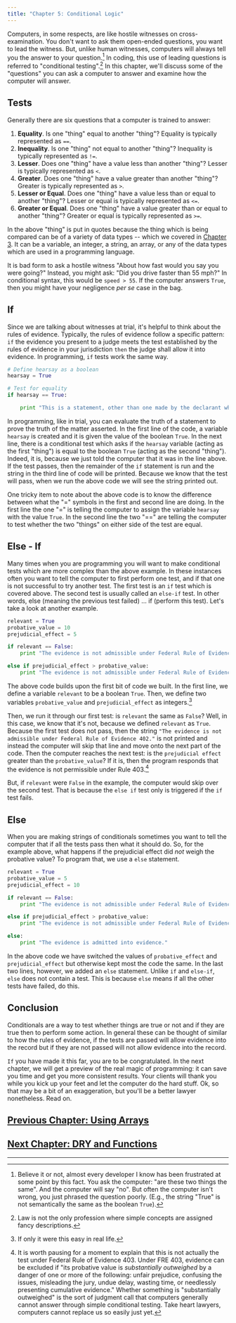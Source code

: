 ```yaml
---
title: "Chapter 5: Conditional Logic"
---
```


Computers, in some respects, are like hostile witnesses on cross-examination. You don't want to ask them open-ended questions, you want to lead the witness. But, unlike human witnesses, computers will always tell you the answer to your question.[^1] In coding, this use of leading questions is referred to "conditional testing".[^2] In this chapter, we'll discuss some of the "questions" you can ask a computer to answer and examine how the computer will answer.

## Tests

Generally there are six questions that a computer is trained to answer:

1. **Equality**. Is one "thing" equal to another "thing"? Equality is typically represented as `==`.
2. **Inequality**. Is one "thing" not equal to another "thing"? Inequality is typically represented as `!=`.
3. **Lesser**. Does one "thing" have a value less than another "thing"? Lesser is typically represented as `<`.
4. **Greater**. Does one "thing" have a value greater than another "thing"? Greater is typically represented as `>`.
5. **Lesser or Equal**. Does one "thing" have a value less than or equal to another "thing"? Lesser or equal is typically represented as `<=`.
6. **Greater or Equal**. Does one "thing" have a value greater than or equal to another "thing"? Greater or equal is typically represented as `>=`.

In the above "thing" is put in quotes because the thing which is being compared can be of a variety of data types -- which we covered in [Chapter 3](/chapters/ch3). It can be a variable, an integer, a string, an array, or any of the data types which are used in a programming language.

It is bad form to ask a hostile witness "About how fast would you say you were going?" Instead, you might ask: "Did you drive faster than 55 mph?" In conditional syntax, this would be `speed > 55`. If the computer answers `True`, then you might have your negligence *per se* case in the bag.  

## If

Since we are talking about witnesses at trial, it's helpful to think about the rules of evidence. Typically, the rules of evidence follow a specific pattern: `if` the evidence you present to a judge meets the test established by the rules of evidence in your jurisdiction `then` the judge shall allow it into evidence. In programming, `if` tests work the same way.

```python
# Define hearsay as a boolean
hearsay = True

# Test for equality
if hearsay == True:

	print "This is a statement, other than one made by the declarant while testifying at the trial or hearing, offered in evidence to prove the truth of the matter asserted."
```

In programming, like in trial, you can evaluate the truth of a statement to prove the truth of the matter asserted. In the first line of the code, a variable `hearsay` is created and it is given the value of the boolean `True`. In the next line, there is a conditional test which asks if the `hearsay` variable (acting as the first "thing") is equal to the boolean `True` (acting as the second "thing"). Indeed, it is, because we just told the computer that it was in the line above. If the test passes, then the remainder of the `if` statement is run and the string in the third line of code will be printed. Because we know that the test will pass, when we run the above code we will see the string printed out.

One tricky item to note about the above code is to know the difference between what the "=" symbols in the first and second line are doing. In the first line the one "=" is telling the computer to assign the variable `hearsay` with the value `True`. In the second line the two "==" are telling the computer to test whether the two "things" on either side of the test are equal.

## Else - If

Many times when you are programming you will want to make conditional tests which are more complex than the above example. In these instances often you want to tell the computer to first perform one test, and if that one is not successful to try another test. The first test is an `if` test which is covered above. The second test is usually called an `else-if` test. In other words, else (meaning the previous test failed) ... if (perform this test). Let's take a look at another example.

```python
relevant = True
probative_value = 10
prejudicial_effect = 5

if relevant == False:
	print "The evidence is not admissible under Federal Rule of Evidence 402."

else if prejudicial_effect > probative_value:
	print "The evidence is not admissible under Federal Rule of Evidence 403."
```

The above code builds upon the first bit of code we built. In the first line, we define a variable `relevant` to be a boolean `True`. Then, we define two variables `probative_value` and `prejudicial_effect` as integers.[^3]

Then, we run it through our first test: is `relevant` the same as `False`? Well, in this case, we know that it's not, because we defined `relevant` as `True`. Because the first test does not pass, then the string `"The evidence is not admissible under Federal Rule of Evidence 402."` is not printed and instead the computer will skip that line and move onto the next part of the code. Then the computer reaches the next test: is the `prejudicial effect` greater than the `probative_value`? If it is, then the program responds that the evidence is not permissible under Rule 403.[^4]

But, if `relevant` were `False` in the example, the computer would skip over the second test. That is because the `else if` test only is triggered if the `if` test fails.

## Else

When you are making strings of conditionals sometimes you want to tell the computer that if all the tests pass then what it should do. So, for the example above, what happens if the prejudicial effect did *not* weigh the probative value? To program that, we use a `else` statement.

```python
relevant = True
probative_value = 5
prejudicial_effect = 10

if relevant == False:
	print "The evidence is not admissible under Federal Rule of Evidence 402."

else if prejudicial_effect > probative_value:
	print "The evidence is not admissible under Federal Rule of Evidence 403."

else:
	print "The evidence is admitted into evidence."
```

In the above code we have switched the values of `probative_effect` and `prejudicial_effect` but otherwise kept most the code the same. In the last two lines, however, we  added an `else` statement. Unlike `if` and `else-if`, `else` does not contain a test. This is because `else` means if all the other tests have failed, do this.

## Conclusion

Conditionals are a way to test whether things are true or not and if they are true then to perform some action. In general these can be thought of similar to how the rules of evidence, if the tests are passed will allow evidence into the record but if they are not passed will not allow evidence into the record.

`If` you have made it this far, you are to be congratulated. In the next chapter, we will get a preview of the real magic of programming: it can save you time and get you more consistent results. Your clients will thank you while you kick up your feet and let the computer do the hard stuff. Ok, so that may be a bit of an exaggeration, but you'll be a better lawyer nonetheless. Read on.

## [Previous Chapter: Using Arrays](/chapters/ch4/)
## [Next Chapter: DRY and Functions](/chapters/ch6/)

***

[^1]: Believe it or not, almost every developer I know has been frustrated at some point by this fact. You ask the computer: "are these two things the same". And the computer will say "no". But often the computer isn't wrong, you just phrased the question poorly. (E.g., the string "True" is not semantically the same as the boolean `True`).  

[^2]: Law is not the only profession where simple concepts are assigned fancy descriptions.

[^3]: If only it were this easy in real life.

[^4]: It is worth pausing for a moment to explain that this is not actually the test under Federal Rule of Evidence 403. Under FRE 403, evidence can be excluded if "its probative value is *substantially outweighed* by a danger of one or more of the following: unfair prejudice, confusing the issues, misleading the jury, undue delay, wasting time, or needlessly presenting cumulative evidence." Whether something is "substantially outweighed" is the sort of judgment call that computers generally cannot answer through simple conditional testing. Take heart lawyers, computers cannot replace us so easily just yet.

